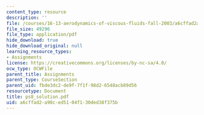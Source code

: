 ```yaml
---
content_type: resource
description: ''
file: /courses/16-13-aerodynamics-of-viscous-fluids-fall-2003/a6cffad2a90ced5104f130ded38f375b_ps8_solution.pdf
file_size: 49296
file_type: application/pdf
hide_download: true
hide_download_original: null
learning_resource_types:
- Assignments
license: https://creativecommons.org/licenses/by-nc-sa/4.0/
ocw_type: OCWFile
parent_title: Assignments
parent_type: CourseSection
parent_uid: fbde3dc2-de9f-7f1f-98d2-6548acb89d56
resourcetype: Document
title: ps8_solution.pdf
uid: a6cffad2-a90c-ed51-04f1-30ded38f375b
---
```

